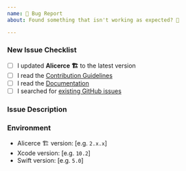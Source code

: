 ```yaml
---
name: 🐛 Bug Report
about: Found something that isn't working as expected? 🤔

---
```


<!-- Thanks for helping _Alicerce 🏗_! Before you submit your issue, please make sure you followed our checklist and check the appropriate boxes by putting an x in the [ ]: [x] -->

### New Issue Checklist

- [ ] I updated **Alicerce 🏗** to the latest version
- [ ] I read the [Contribution Guidelines](https://github.com/Mindera/Alicerce/blob/master/CONTRIBUTING.md)
- [ ] I read the [Documentation](https://github.com/Mindera/Alicerce/tree/master/Documentation)
- [ ] I searched for [existing GitHub issues](https://github.com/Mindera/Alicerce/issues)

### Issue Description
<!-- Please include what's happening, expected behavior, and any relevant code samples -->

### Environment
<!-- Please include information about your environment -->

- Alicerce 🏗 version: [e.g. `2.x.x`]
- Xcode version: [e.g. `10.2`]
- Swift version: [e.g. `5.0`]
